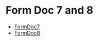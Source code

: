 # Form Doc 7 and 8
  - [FormDoc7](/entities/basic-forms-7-8/FormDoc7.md)
  - [FormDoc8](/entities/basic-forms-7-8/FormDoc8.md)
